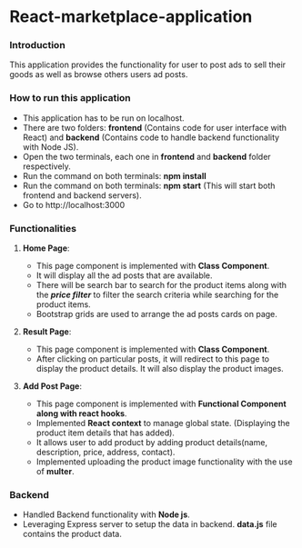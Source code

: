 # React-marketplace-application

### Introduction
This application provides the functionality for user to post ads to sell their goods as well as browse others users ad posts.

### How to run this application

- This application has to be run on localhost. 
- There are two folders: **frontend** (Contains code for user interface with React) and **backend** (Contains code to handle backend functionality with Node JS).
- Open the two terminals, each one in **frontend** and **backend** folder respectively.
- Run the command on both terminals: **npm install**
- Run the command on both terminals: **npm start** (This will start both frontend and backend servers).
- Go to http://localhost:3000

### Functionalities

1. **Home Page**:
   * This page component is implemented with **Class Component**.
   * It will display all the ad posts that are available.
   * There will be search bar to search for the product items along with the **_price filter_** to filter the search criteria while searching for the product items.
   * Bootstrap grids are used to arrange the ad posts cards on page.

2. **Result Page**:
   * This page component is implemented with **Class Component**.
   * After clicking on particular posts, it will redirect to this page to display the product details. It will also display the product images.

3. **Add Post Page**:
   * This page component is implemented with **Functional Component along with react hooks**.
   * Implemented **React context** to manage global state. (Displaying the product item details that has added).
   * It allows user to add product by adding product details(name, description, price, address, contact).
   * Implemented uploading the product image functionality with the use of **multer**.
  
### Backend

- Handled Backend functionality with **Node js**.
- Leveraging Express server to setup the data in backend. **data.js** file contains the product data.


